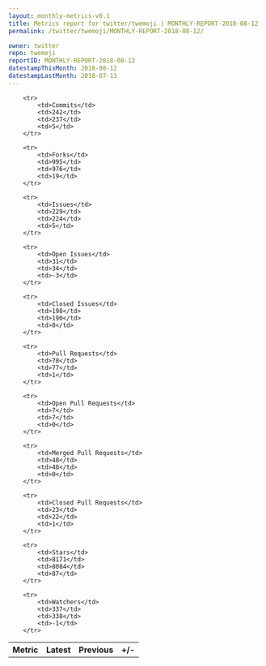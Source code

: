 ```yaml
---
layout: monthly-metrics-v0.1
title: Metrics report for twitter/twemoji | MONTHLY-REPORT-2018-08-12 | 2018-08-12
permalink: /twitter/twemoji/MONTHLY-REPORT-2018-08-12/

owner: twitter
repo: twemoji
reportID: MONTHLY-REPORT-2018-08-12
datestampThisMonth: 2018-08-12
datestampLastMonth: 2018-07-13
---
```



<table style="width: 100%;">
    <tr>
        <th>Metric</th>
        <th>Latest</th>
        <th>Previous</th>
        <th>+/-</th>
    </tr>

        <tr>
            <td>Commits</td>
            <td>242</td>
            <td>237</td>
            <td>5</td>
        </tr>
        
        <tr>
            <td>Forks</td>
            <td>995</td>
            <td>976</td>
            <td>19</td>
        </tr>
        
        <tr>
            <td>Issues</td>
            <td>229</td>
            <td>224</td>
            <td>5</td>
        </tr>
        
        <tr>
            <td>Open Issues</td>
            <td>31</td>
            <td>34</td>
            <td>-3</td>
        </tr>
        
        <tr>
            <td>Closed Issues</td>
            <td>198</td>
            <td>190</td>
            <td>8</td>
        </tr>
        
        <tr>
            <td>Pull Requests</td>
            <td>78</td>
            <td>77</td>
            <td>1</td>
        </tr>
        
        <tr>
            <td>Open Pull Requests</td>
            <td>7</td>
            <td>7</td>
            <td>0</td>
        </tr>
        
        <tr>
            <td>Merged Pull Requests</td>
            <td>48</td>
            <td>48</td>
            <td>0</td>
        </tr>
        
        <tr>
            <td>Closed Pull Requests</td>
            <td>23</td>
            <td>22</td>
            <td>1</td>
        </tr>
        
        <tr>
            <td>Stars</td>
            <td>8171</td>
            <td>8084</td>
            <td>87</td>
        </tr>
        
        <tr>
            <td>Watchers</td>
            <td>337</td>
            <td>338</td>
            <td>-1</td>
        </tr>
        
</table>
